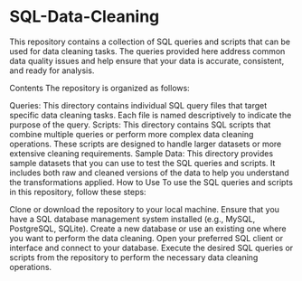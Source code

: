 # SQL-Data-Cleaning
This repository contains a collection of SQL queries and scripts that can be used for data cleaning tasks. The queries provided here address common data quality issues and help ensure that your data is accurate, consistent, and ready for analysis.

Contents
The repository is organized as follows:

Queries: This directory contains individual SQL query files that target specific data cleaning tasks. Each file is named descriptively to indicate the purpose of the query.
Scripts: This directory contains SQL scripts that combine multiple queries or perform more complex data cleaning operations. These scripts are designed to handle larger datasets or more extensive cleaning requirements.
Sample Data: This directory provides sample datasets that you can use to test the SQL queries and scripts. It includes both raw and cleaned versions of the data to help you understand the transformations applied.
How to Use
To use the SQL queries and scripts in this repository, follow these steps:

Clone or download the repository to your local machine.
Ensure that you have a SQL database management system installed (e.g., MySQL, PostgreSQL, SQLite).
Create a new database or use an existing one where you want to perform the data cleaning.
Open your preferred SQL client or interface and connect to your database.
Execute the desired SQL queries or scripts from the repository to perform the necessary data cleaning operations.
